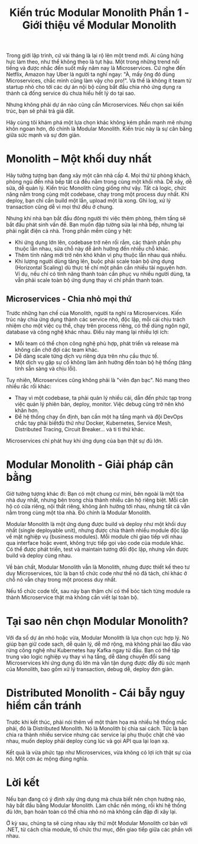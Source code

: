 ﻿---
url: [/post/kien-truc-modular-monolith-phan-1]
title: "Kiến trúc Modular Monolith Phần 1 - Giới thiệu về Modular Monolith"
$attribute: PostMetadata(Id = 1, Title = "Kiến trúc Modular Monolith Phần 1 - Giới thiệu về Modular Monolith", Category = "Truyện coding", LastModified = "11-10-2025")
$layout: BlogContentLayout
---

Trong giới lập trình, cứ vài tháng là lại rộ lên một trend mới. 
Ai cũng hừng hực làm theo, như thể không theo là tụt hậu. Một trong những trend 
nổi tiếng và được nhắc đến suốt mấy năm nay là Microservices. Cứ nghe đến Netflix, 
Amazon hay Uber là người ta nghĩ ngay: 
"À, mấy ông đó dùng Microservices, chắc mình cũng làm vậy cho pro!".
Và thế là không ít team từ startup nhỏ cho tới các dự án nội bộ cũng bắt đầu 
chia nhỏ ứng dụng ra thành cả đống service dù chưa hiểu hết lý do tại sao.

Nhưng không phải dự án nào cũng cần Microservices. 
Nếu chọn sai kiến trúc, bạn sẽ phải trả giá đắt. 

Hãy cùng tôi khám phá một lựa chọn khác không kém phần mạnh mẽ nhưng khôn ngoan hơn, 
đó chính là Modular Monolith. Kiến trúc này là sự cân bằng giữa sức mạnh và sự đơn giản.

# Monolith – Một khối duy nhất

Hãy tưởng tượng bạn đang xây một căn nhà cấp 4. Mọi thứ từ phòng khách, phòng ngủ đến 
nhà bếp tất cả đều nằm trong cùng một khối nhà. Dễ xây, dễ sửa, dễ quản lý. 
Kiến trúc Monolith cũng giống như vậy. Tất cả logic, chức năng nằm 
trong cùng một codebase, chạy trong một process duy nhất. 
Khi deploy, bạn chỉ cần build một lần, upload một là xong. 
Ghi log, xử lý transaction cũng dễ vì mọi thứ đều ở chung. 

Nhưng khi nhà bạn bắt đầu đông người thì việc thêm phòng, thêm tầng sẽ bắt đầu 
phát sinh vấn đề. Bạn muốn đập tường sửa lại nhà bếp, nhưng lại phải ngắt điện cả nhà. 
Trong phần mềm cũng y hệt:
- Khi ứng dụng lớn lên, codebase trở nên rối rắm, các thành phần phụ thuộc lẫn nhau, 
sửa chỗ này dễ ảnh hưởng đến nhiều chỗ khác.
- Thêm tính năng mới trở nên khó khăn vì phụ thuộc lẫn nhau quá nhiều. 
- Khi lượng người dùng tăng lên, buộc phải scale toàn bộ ứng dụng (Horizontal Scaling) dù thực tế chỉ một 
phần cần nhiều tài nguyên hơn. Ví dụ, nếu chỉ có tính năng thanh toán cần phục vụ 
nhiều người dùng, ta vẫn phải scale toàn bộ ứng dụng thay vì chỉ phần thanh toán.

## Microservices - Chia nhỏ mọi thứ

Trước những hạn chế của Monolith, người ta nghĩ ra Microservices. Kiến 
trúc này chia ứng dụng thành các service nhỏ, độc lập, mỗi cái chịu trách nhiệm 
cho một việc cụ thể, chạy trên process riêng, có thể dùng ngôn ngữ, database 
và công nghệ khác nhau. 
Điều này mang lại nhiều lợi ích:
- Mỗi team có thể chọn công nghệ phù hợp, phát triển và release mà không 
cần chờ đợi các team khác.
- Dễ dàng scale từng dịch vụ riêng dựa trên nhu cầu thực tế.
- Một dịch vụ gặp sự cố không làm ảnh hưởng đến toàn bộ hệ thống (tăng tính 
sẵn sàng và chịu lỗi).

Tuy nhiên, Microservices cũng không phải là "viên đạn bạc". Nó mang theo nhiều rắc rối 
khác:
- Thay vì một codebase, ta phải quản lý nhiều cái, dẫn đến phức tạp trong việc 
quản lý phiên bản, deploy, monitor. Việc debug cũng trở nên khó khăn hơn.
- Để hệ thống chạy ổn định, bạn cần một hạ tầng mạnh và đội DevOps chắc tay 
phải biếtđủ thứ như Docker, Kubernetes, Service Mesh, Distributed Tracing, Circuit Breaker... và 
ti tỉ thứ khác.

Microservices chỉ phát huy khi ứng dụng của bạn thật sự đủ lớn.


# Modular Monolith - Giải pháp cân bằng

Giờ tưởng tượng khác đi:
Bạn có một chung cư mini, bên ngoài là một tòa nhà duy nhất, nhưng bên trong 
chia thành nhiều căn hộ riêng biệt. Mỗi căn hộ có cửa riêng, nội thất riêng, không 
ảnh hưởng tới nhau, nhưng tất cả vẫn nằm trong cùng một tòa nhà. 
Đó chính là Modular Monolith. 

Modular Monolith là một ứng dụng được build và deploy như một khối duy nhất 
(single deployable unit), nhưng được chia thành nhiều module độc lập về mặt 
nghiệp vụ (business modules). Mỗi module chỉ giao tiếp với nhau qua interface 
hoặc event, không trực tiếp gọi vào code của module khác. 
Có thể được phát triển, test và maintain tương đối độc lập, nhưng vẫn được 
build và deploy cùng nhau.

Về bản chất, Modular Monolith vẫn là Monolith, nhưng được thiết kế theo tư duy 
Microservices, tức là bạn tổ chức code như thể nó đã tách, chỉ khác ở chỗ nó 
vẫn chạy trong một process duy nhất.

Nếu tổ chức code tốt, sau này bạn thậm chí có thể bóc tách từng module ra 
thành Microservice thật mà không cần viết lại toàn bộ.

# Tại sao nên chọn Modular Monolith? 

Với đa số dự án nhỏ hoặc vừa, Modular Monolith là lựa chọn cực hợp lý.
Nó giúp bạn giữ code sạch, dễ quản lý, dễ mở rộng, mà không phải lao đầu vào 
rừng công nghệ như Kubernetes hay Kafka ngay từ đầu. Bạn có thể tập trung 
vào logic nghiệp vụ thay vì hạ tầng, dễ dàng chuyển đổi sang Microservices 
khi ứng dụng đủ lớn mà vẫn tận dụng được đầy đủ sức mạnh của Monolith, bao gồm xử lý 
transaction, debug dễ, deploy đơn giản.


# Distributed Monolith - Cái bẫy nguy hiểm cần tránh

Trước khi kết thúc, phải nói thêm về một thảm họa mà nhiều hệ thống mắc phải, đó là 
Distributed Monolith. Nó là Monolith bị chia sai cách. Tức là bạn chia ra thành 
nhiều service nhưng các service lại phụ thuộc chặt chẽ vào nhau, muốn deploy 
phải deploy cùng lúc và gọi API qua lại loạn xạ.

Kết quả là vừa phức tạp như Microservices, vừa không có lợi ích thật sự của nó. 
Một cơn ác mộng đúng nghĩa.

# Lời kết

Nếu bạn đang có ý định xây ứng dụng mà chưa biết nên chọn hướng nào, hãy bắt đầu 
bằng Modular Monolith. Làm chắc nền móng, rồi khi hệ thống đủ lớn, bạn hoàn toàn 
có thể chia nhỏ nó mà không cần đập đi xây lại.

Ở kỳ sau, chúng ta sẽ cùng nhau xây thử một Modular Monolith cơ bản với .NET, 
từ cách chia module, tổ chức thư mục, đến giao tiếp giữa các phần với nhau. 